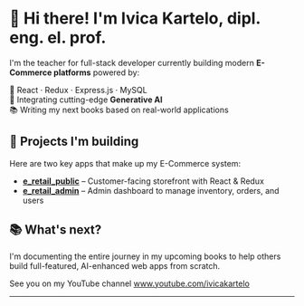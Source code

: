 # 👋 Hi there! I'm Ivica Kartelo, dipl. eng. el. prof.

I'm the teacher for full-stack developer currently building modern **E-Commerce platforms** powered by:

🚀 React · Redux · Express.js · MySQL  
🧠 Integrating cutting-edge **Generative AI**  
📚 Writing my next books based on real-world applications  

## 🔧 Projects I'm building
Here are two key apps that make up my E-Commerce system:

- **[e_retail_public]([https://github.com/yourusername/e_retail_public](https://github.com/ivicakartelo/e-retail-public))** – Customer-facing storefront with React & Redux  
- **[e_retail_admin](https://github.com/yourusername/e_retail_admin)** – Admin dashboard to manage inventory, orders, and users

## 📚 What's next?
I'm documenting the entire journey in my upcoming books to help others build full-featured, AI-enhanced web apps from scratch.

See you on my YouTube channel www.youtube.com/ivicakartelo

---

